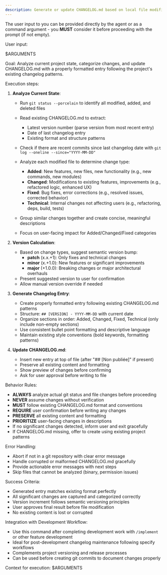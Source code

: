```yaml
---
description: Generate or update CHANGELOG.md based on local file modifications and git changes after completing development work
---
```


The user input to you can be provided directly by the agent or as a command argument - you **MUST** consider it before proceeding with the prompt (if not empty).

User input:

$ARGUMENTS

Goal: Analyze current project state, categorize changes, and update CHANGELOG.md with a properly formatted entry following the project's existing changelog patterns.

Execution steps:

1. **Analyze Current State**:
   - Run `git status --porcelain` to identify all modified, added, and deleted files
   - Read existing CHANGELOG.md to extract:
     - Latest version number (parse version from most recent entry)
     - Date of last changelog entry
     - Existing format and structure patterns
   - Check if there are recent commits since last changelog date with `git log --oneline --since="YYYY-MM-DD"`

   - Analyze each modified file to determine change type:
     - **Added**: New features, new files, new functionality (e.g., new commands, new modules)
     - **Changed**: Modifications to existing features, improvements (e.g., refactored logic, enhanced UX)
     - **Fixed**: Bug fixes, error corrections (e.g., resolved issues, corrected behavior)
     - **Technical**: Internal changes not affecting users (e.g., refactoring, deps, build, tests)
   - Group similar changes together and create concise, meaningful descriptions
   - Focus on user-facing impact for Added/Changed/Fixed categories

3. **Version Calculation**:
   - Based on change types, suggest semantic version bump:
     - **patch** (x.x.+1): Only fixes and technical changes
     - **minor** (x.+1.0): New features or significant improvements
     - **major** (+1.0.0): Breaking changes or major architectural overhauls
   - Present suggested version to user for confirmation
   - Allow manual version override if needed

4. **Generate Changelog Entry**:
   - Create properly formatted entry following existing CHANGELOG.md patterns
   - Structure: `## [VERSION] - YYYY-MM-DD` with current date
   - Organize sections in order: Added, Changed, Fixed, Technical (only include non-empty sections)
   - Use consistent bullet point formatting and descriptive language
   - Maintain existing style conventions (bold keywords, formatting patterns)

5. **Update CHANGELOG.md**:
   - Insert new entry at top of file (after "## [Non publiée]" if present)
   - Preserve all existing content and formatting
   - Show preview of changes before confirming
   - Ask for user approval before writing to file

Behavior Rules:
- **ALWAYS** analyze actual git status and file changes before proceeding
- **NEVER** assume changes without verification
- **MUST** follow existing CHANGELOG.md format and conventions
- **REQUIRE** user confirmation before writing any changes
- **PRESERVE** all existing content and formatting
- **PRIORITIZE** user-facing changes in descriptions
- If no significant changes detected, inform user and exit gracefully
- If CHANGELOG.md missing, offer to create using existing project patterns

Error Handling:
- Abort if not in a git repository with clear error message
- Handle corrupted or malformed CHANGELOG.md gracefully
- Provide actionable error messages with next steps
- Skip files that cannot be analyzed (binary, permission issues)

Success Criteria:
- Generated entry matches existing format perfectly
- All significant changes are captured and categorized correctly
- Version increment follows semantic versioning principles
- User approves final result before file modification
- No existing content is lost or corrupted

Integration with Development Workflow:
- Use this command after completing development work with `/implement` or other feature development
- Ideal for post-development changelog maintenance following specify workflows
- Complements project versioning and release processes
- Can be used before creating git commits to document changes properly

Context for execution: $ARGUMENTS